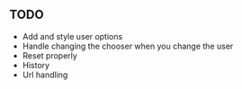## TODO
* Add and style user options
* Handle changing the chooser when you change the user
* Reset properly
* History
* Url handling